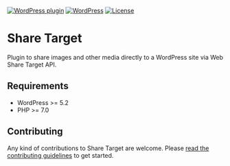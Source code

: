 [![WordPress plugin](https://img.shields.io/wordpress/plugin/v/share-target.svg?maxAge=2592000)](https://wordpress.org/plugins/share-target/)
[![WordPress](https://img.shields.io/wordpress/v/share-target.svg?maxAge=2592000)](https://wordpress.org/plugins/share-target/)
[![License](https://img.shields.io/github/license/felixarntz/wp-share-target)](https://github.com/felixarntz/wp-share-target/blob/main/LICENSE)

# Share Target

Plugin to share images and other media directly to a WordPress site via Web Share Target API.

## Requirements

* WordPress >= 5.2
* PHP >= 7.0

## Contributing

Any kind of contributions to Share Target are welcome. Please [read the contributing guidelines](https://github.com/felix-arntz/wp-share-target/blob/main/CONTRIBUTING.md) to get started.
